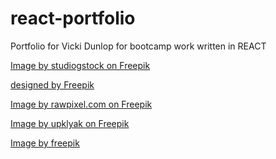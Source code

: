 # react-portfolio
Portfolio for Vicki Dunlop for bootcamp work written in REACT

<a href="https://www.freepik.com/free-vector/landscape-man-canoe-river_41979341.htm#fromView=search&page=1&position=4&uuid=17b3f1fc-2cd8-4ebe-ade1-193818be30d2">Image by studiogstock on Freepik</a>

<a href="https://www.freepik.com">designed by Freepik</a>

<a href="https://www.freepik.com/free-photo/meeting-calendar-reminder_3077326.htm#fromView=search&page=1&position=11&uuid=81ce18e7-7503-4daf-aec8-bfb5b520bc04">Image by rawpixel.com on Freepik</a>

<a href="https://www.freepik.com/free-photo/3d-render-weather-app-icons-interface-elements_35927024.htm#fromView=search&page=1&position=2&uuid=6a1c0ad1-6eaa-46d5-ab72-a99ffc4865ac">Image by upklyak on Freepik</a>

<a href="https://www.freepik.com/free-photo/top-view-abstract-innovation-assortment_13295910.htm#fromView=search&page=1&position=52&uuid=12445048-7f1a-4cb3-919d-bd8515c1d9c2">Image by freepik</a>